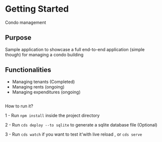 # Getting Started

Condo management

## Purpose

Sample application to showcase a full end-to-end application (simple though)
for managing a condo building

## Functionalities

- Managing tenants (Completed)
- Managing rents (ongoing)
- Managing expenditures (ongoing)

##

How to run it?

1 - Run `npm install` inside the project directory

2 - Run `cds deploy --to sqlite` to generate a sqlite database file (Optional)

3 - Run `cds watch` if you want to test it'with live reload , or `cds serve`